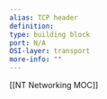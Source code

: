 ```yaml
---
alias: TCP header
definition: 
type: building block
port: N/A
OSI-layer: transport
more-info: ""
---
```

[[NT Networking MOC]]
 